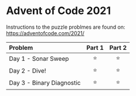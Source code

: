 # Advent of Code 2021

Instructions to the puzzle problmes are found on: https://adventofcode.com/2021/

| **Problem**               | Part 1 | Part 2 |
| :------------------------ | :----: | :----: |
| Day 1 - Sonar Sweep       | :star: | :star: |
| Day 2 - Dive!             | :star: | :star: |
| Day 3 - Binary Diagnostic | :star: | :star: |
